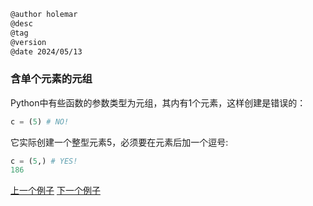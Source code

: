 
```markdown
@author holemar
@desc
@tag
@version 
@date 2024/05/13
```

### 含单个元素的元组
Python中有些函数的参数类型为元组，其内有1个元素，这样创建是错误的：
```python
c = (5) # NO!
```

它实际创建一个整型元素5，必须要在元素后加一个逗号:

```python
c = (5,) # YES!
186   

```

[上一个例子](153.md)    [下一个例子](155.md)